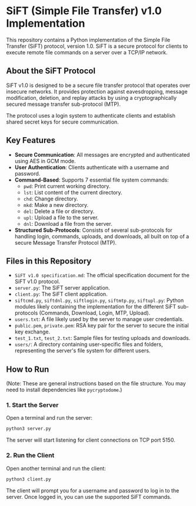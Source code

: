 # SiFT (Simple File Transfer) v1.0 Implementation

This repository contains a Python implementation of the Simple File Transfer (SiFT) protocol, version 1.0. SiFT is a secure protocol for clients to execute remote file commands on a server over a TCP/IP network.

## About the SiFT Protocol

SiFT v1.0 is designed to be a secure file transfer protocol that operates over insecure networks. It provides protection against eavesdropping, message modification, deletion, and replay attacks by using a cryptographically secured message transfer sub-protocol (MTP).

The protocol uses a login system to authenticate clients and establish shared secret keys for secure communication.

## Key Features

- **Secure Communication**: All messages are encrypted and authenticated using AES in GCM mode.
- **User Authentication**: Clients authenticate with a username and password.
- **Command-Based**: Supports 7 essential file system commands:
    - `pwd`: Print current working directory.
    - `lst`: List content of the current directory.
    - `chd`: Change directory.
    - `mkd`: Make a new directory.
    - `del`: Delete a file or directory.
    - `upl`: Upload a file to the server.
    - `dnl`: Download a file from the server.
- **Structured Sub-Protocols**: Consists of several sub-protocols for handling login, commands, uploads, and downloads, all built on top of a secure Message Transfer Protocol (MTP).

## Files in this Repository

- `SiFT v1.0 specification.md`: The official specification document for the SiFT v1.0 protocol.
- `server.py`: The SiFT server application.
- `client.py`: The SiFT client application.
- `siftcmd.py`, `siftdnl.py`, `siftlogin.py`, `siftmtp.py`, `siftupl.py`: Python modules likely containing the implementation for the different SiFT sub-protocols (Commands, Download, Login, MTP, Upload).
- `users.txt`: A file likely used by the server to manage user credentials.
- `public.pem`, `private.pem`: RSA key pair for the server to secure the initial key exchange.
- `test_1.txt`, `test_2.txt`: Sample files for testing uploads and downloads.
- `users/`: A directory containing user-specific files and folders, representing the server's file system for different users.

## How to Run

(Note: These are general instructions based on the file structure. You may need to install dependencies like `pycryptodome`.)

### 1. Start the Server

Open a terminal and run the server:
```bash
python3 server.py
```
The server will start listening for client connections on TCP port 5150.

### 2. Run the Client

Open another terminal and run the client:
```bash
python3 client.py
```
The client will prompt you for a username and password to log in to the server. Once logged in, you can use the supported SiFT commands.
